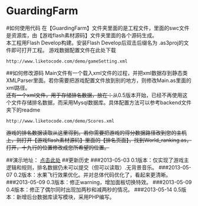 GuardingFarm
============
#如何使用代码
在【GuardingFarm】文件夹里面的是工程文件，里面的swc文件是资源库，由【游戏flash素材源码】文件夹里面的各个源码生成。  
本工程用Flash Develop构建。安装Flash Develop后双击后缀名为 .as3proj的文件即可打开工程。
游戏数据配置文件在此处下载

	http://www.liketocode.com/demo/gameSetting.xml  

##如何修改源码
Main文件有一个载入xml文件的过程，并把xml数据存到静态类XMLParser里面。若你需要把游戏配置文件放到别的地方，则修改Main.as里面的xml路径。  
<del>还有一个xml文件，用于存储排名数据，放在：</del>从0.5版本开始，已经不再使用这个文件存储排名数据，而采用Mysql数据库。具体配置方法可以参考backend文件夹下的readme

	http://www.liketocode.com/demo/Scores.xml  
<del>游戏的排名数据读取从这里得到。若你需要把游戏的得分数据路径改到您的主机上，则打开【游戏flash素材源码】里面的【排名页面】，找到World_ranking.as，打开，十九行的位置修改成您所希望的位置。</del>

##演示地址：
<a href="http://www.liketocode.com/demo/guardingfarm.html" target="_blank"> 点击此处</a>
##更新历史
###2013-05-03
0.1版本：仅实现了游戏主逻辑和规则，排名数据仍未可以提交（但可以读取）.无背景音乐。
###2013-05-07
0.2版本：水果飞行效果优化。并对总体代码优化了，看起来更清晰。
###2013-05-09
0.3版本：修正warning，增加面板切换特效。
###2013-05-09
0.4版本：修正了偶尔同时出现加两秒和减两秒的情况。
###2013-05-14
0.5版本：新增后台数据库读写模块，采用PHP编写。